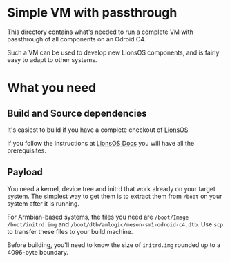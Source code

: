 Simple VM with passthrough
================================

This directory contains what's needed to run a complete VM with
passthrough of all components on an Odroid C4.

Such a VM can be used to develop new LionsOS components, and is fairly
easy to adapt to other systems.

What you need
================

Build and Source dependencies
-----------------------------

It's easiest to build if you have a complete checkout of
[LionsOS](https://github.com/au-ts/LionsOS)

If you follow the instructions at [LionsOS
Docs](https://lionsos.org/docs/kitty/building/) you will have all the
prerequisites.

Payload
-------

You need a kernel, device tree and initrd that work already on your
target system.  The simplest way to get them is to extract them from
`/boot` on your system after it is running.

For Armbian-based systems, the files you need are `/boot/Image`
`/boot/initrd.img` and `/boot/dtb/amlogic/meson-sm1-odroid-c4.dtb`.
Use `scp` to transfer these files to your build machine.

Before building, you'll need to know the size of `initrd.img` rounded
up to a 4096-byte boundary.

